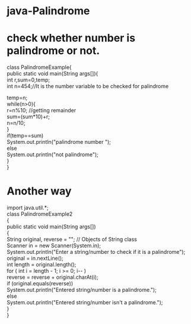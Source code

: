 # java-Palindrome
# check whether number is palindrome or not.
class PalindromeExample{  
 public static void main(String args[]){  
  int r,sum=0,temp;    
  int n=454;//It is the number variable to be checked for palindrome  
  
  temp=n;    
  while(n>0){    
   r=n%10;  //getting remainder  
   sum=(sum*10)+r;    
   n=n/10;    
  }    
  if(temp==sum)    
   System.out.println("palindrome number ");    
  else    
   System.out.println("not palindrome");    
}  
}  


# Another way
import java.util.*;   
class PalindromeExample2  
{  
   public static void main(String args[])  
   {  
      String original, reverse = ""; // Objects of String class  
      Scanner in = new Scanner(System.in);   
      System.out.println("Enter a string/number to check if it is a palindrome");  
      original = in.nextLine();   
      int length = original.length();   
      for ( int i = length - 1; i >= 0; i-- )  
         reverse = reverse + original.charAt(i);  
      if (original.equals(reverse))  
         System.out.println("Entered string/number is a palindrome.");  
      else  
         System.out.println("Entered string/number isn't a palindrome.");   
   }  
}  

